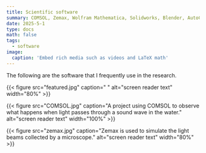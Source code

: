 ```yaml
---
title: Scientific software
summary: COMSOL, Zemax, Wolfram Mathematica, Solidworks, Blender, AutoCAD, Illustrator
date: 2025-5-1
type: docs
math: false
tags:
  - software
image:
  caption: 'Embed rich media such as videos and LaTeX math'
---
```


The following are the software that I frequently use in the research.

{{< figure src="featured.jpg" caption=" " alt="screen reader text" width="80%" >}}

{{< figure src="COMSOL.jpg" caption="A project using COMSOL to observe what happens when light passes through a sound wave in the water." alt="screen reader text" width="100%" >}}

{{< figure src="zemax.jpg" caption="Zemax is used to simulate the light beams collected by a microscope." alt="screen reader text" width="80%" >}}